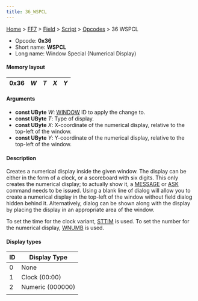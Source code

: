 ```yaml
---
title: 36_WSPCL
---
```


[Home](../../../../index.md) > [FF7](../../../../FF7.md) > [Field](../../../Field.md) > [Script](../../Script.md) > [Opcodes](../Opcodes.md) > 36 WSPCL

-   Opcode: **0x36**
-   Short name: **WSPCL**
-   Long name: Window Special (Numerical Display)

#### Memory layout

| 0x36 | *W* | *T* | *X* | *Y* |
|------|-----|-----|-----|-----|

#### Arguments

-   **const UByte** *W*: [WINDOW](50_WINDOW.md) ID to apply the change to.
-   **const UByte** *T*: Type of display.
-   **const UByte** *X*: X-coordinate of the numerical display, relative to the top-left of the window.
-   **const UByte** *Y*: Y-coordinate of the numerical display, relative to the top-left of the window.

#### Description

Creates a numerical display inside the given window. The display can be either in the form of a clock, or a scoreboard with six digits. This only creates the numerical display; to actually show it, a [MESSAGE](FF7/Field/Script/Opcodes/40_MESSAGE "wikilink") or [ASK](48_ASK.md) command needs to be issued. Using a blank line of dialog will allow you to create a numerical display in the top-left of the window without field dialog hidden behind it. Alternatively, dialog can be shown along with the display by placing the display in an appropriate area of the window.

To set the time for the clock variant, [STTIM](FF7/Field/Script/Opcodes/38_STTIM "wikilink") is used. To set the number for the numerical display, [WNUMB](37_WNUMB.md) is used.

#### Display types

| ID  | Display Type     |
|-----|------------------|
| 0   | None             |
| 1   | Clock (00:00)    |
| 2   | Numeric (000000) |
|     |                  |
